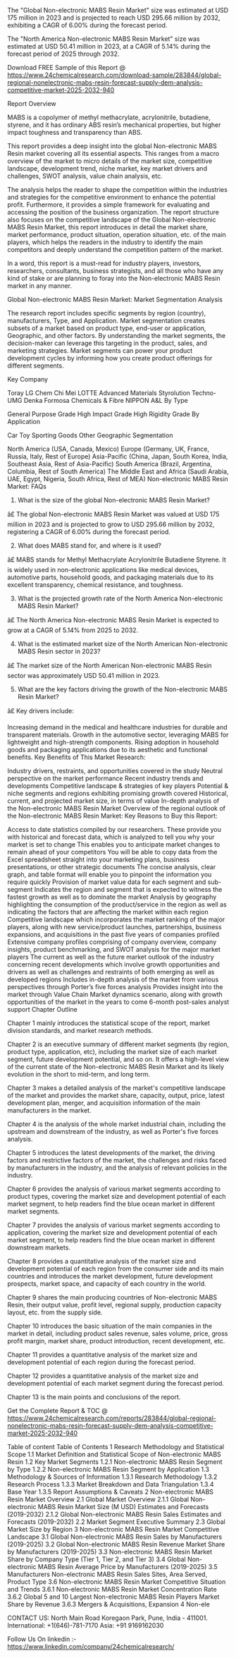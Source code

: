 The "Global Non-electronic MABS Resin Market" size was estimated at USD 175 million in 2023 and is projected to reach USD 295.66 million by 2032, exhibiting a CAGR of 6.00% during the forecast period.

The "North America Non-electronic MABS Resin Market" size was estimated at USD 50.41 million in 2023, at a CAGR of 5.14% during the forecast period of 2025 through 2032.

Download FREE Sample of this Report @ https://www.24chemicalresearch.com/download-sample/283844/global-regional-nonelectronic-mabs-resin-forecast-supply-dem-analysis-competitive-market-2025-2032-940

Report Overview

MABS is a copolymer of methyl methacrylate, acrylonitrile, butadiene, styrene, and it has ordinary ABS resin’s mechanical properties, but higher impact toughness and transparency than ABS.

This report provides a deep insight into the global Non-electronic MABS Resin market covering all its essential aspects. This ranges from a macro overview of the market to micro details of the market size, competitive landscape, development trend, niche market, key market drivers and challenges, SWOT analysis, value chain analysis, etc.

The analysis helps the reader to shape the competition within the industries and strategies for the competitive environment to enhance the potential profit. Furthermore, it provides a simple framework for evaluating and accessing the position of the business organization. The report structure also focuses on the competitive landscape of the Global Non-electronic MABS Resin Market, this report introduces in detail the market share, market performance, product situation, operation situation, etc. of the main players, which helps the readers in the industry to identify the main competitors and deeply understand the competition pattern of the market.

In a word, this report is a must-read for industry players, investors, researchers, consultants, business strategists, and all those who have any kind of stake or are planning to foray into the Non-electronic MABS Resin market in any manner.

Global Non-electronic MABS Resin Market: Market Segmentation Analysis

The research report includes specific segments by region (country), manufacturers, Type, and Application. Market segmentation creates subsets of a market based on product type, end-user or application, Geographic, and other factors. By understanding the market segments, the decision-maker can leverage this targeting in the product, sales, and marketing strategies. Market segments can power your product development cycles by informing how you create product offerings for different segments.

Key Company

Toray
LG Chem
Chi Mei
LOTTE Advanced Materials
Styrolution
Techno-UMG
Denka
Formosa Chemicals & Fibre
NIPPON A&L
By Type

General Purpose Grade
High Impact Grade
High Rigidity Grade
By Application

Car
Toy
Sporting Goods
Other
Geographic Segmentation

North America (USA, Canada, Mexico)
Europe (Germany, UK, France, Russia, Italy, Rest of Europe)
Asia-Pacific (China, Japan, South Korea, India, Southeast Asia, Rest of Asia-Pacific)
South America (Brazil, Argentina, Columbia, Rest of South America)
The Middle East and Africa (Saudi Arabia, UAE, Egypt, Nigeria, South Africa, Rest of MEA)
Non-electronic MABS Resin Market: FAQs

1. What is the size of the global Non-electronic MABS Resin Market?

â£ The global Non-electronic MABS Resin Market was valued at USD 175 million in 2023 and is projected to grow to USD 295.66 million by 2032, registering a CAGR of 6.00% during the forecast period.

2. What does MABS stand for, and where is it used?

â£ MABS stands for Methyl Methacrylate Acrylonitrile Butadiene Styrene. It is widely used in non-electronic applications like medical devices, automotive parts, household goods, and packaging materials due to its excellent transparency, chemical resistance, and toughness.

3. What is the projected growth rate of the North America Non-electronic MABS Resin Market?

â£ The North America Non-electronic MABS Resin Market is expected to grow at a CAGR of 5.14% from 2025 to 2032.

4. What is the estimated market size of the North American Non-electronic MABS Resin sector in 2023?

â£ The market size of the North American Non-electronic MABS Resin sector was approximately USD 50.41 million in 2023.

5. What are the key factors driving the growth of the Non-electronic MABS Resin Market?

â£ Key drivers include:

Increasing demand in the medical and healthcare industries for durable and transparent materials.
Growth in the automotive sector, leveraging MABS for lightweight and high-strength components.
Rising adoption in household goods and packaging applications due to its aesthetic and functional benefits.
Key Benefits of This Market Research:

Industry drivers, restraints, and opportunities covered in the study
Neutral perspective on the market performance
Recent industry trends and developments
Competitive landscape & strategies of key players
Potential & niche segments and regions exhibiting promising growth covered
Historical, current, and projected market size, in terms of value
In-depth analysis of the Non-electronic MABS Resin Market
Overview of the regional outlook of the Non-electronic MABS Resin Market:
Key Reasons to Buy this Report:

Access to date statistics compiled by our researchers. These provide you with historical and forecast data, which is analyzed to tell you why your market is set to change
This enables you to anticipate market changes to remain ahead of your competitors
You will be able to copy data from the Excel spreadsheet straight into your marketing plans, business presentations, or other strategic documents
The concise analysis, clear graph, and table format will enable you to pinpoint the information you require quickly
Provision of market value data for each segment and sub-segment
Indicates the region and segment that is expected to witness the fastest growth as well as to dominate the market
Analysis by geography highlighting the consumption of the product/service in the region as well as indicating the factors that are affecting the market within each region
Competitive landscape which incorporates the market ranking of the major players, along with new service/product launches, partnerships, business expansions, and acquisitions in the past five years of companies profiled
Extensive company profiles comprising of company overview, company insights, product benchmarking, and SWOT analysis for the major market players
The current as well as the future market outlook of the industry concerning recent developments which involve growth opportunities and drivers as well as challenges and restraints of both emerging as well as developed regions
Includes in-depth analysis of the market from various perspectives through Porter’s five forces analysis
Provides insight into the market through Value Chain
Market dynamics scenario, along with growth opportunities of the market in the years to come
6-month post-sales analyst support
Chapter Outline

Chapter 1 mainly introduces the statistical scope of the report, market division standards, and market research methods.

Chapter 2 is an executive summary of different market segments (by region, product type, application, etc), including the market size of each market segment, future development potential, and so on. It offers a high-level view of the current state of the Non-electronic MABS Resin Market and its likely evolution in the short to mid-term, and long term.

Chapter 3 makes a detailed analysis of the market's competitive landscape of the market and provides the market share, capacity, output, price, latest development plan, merger, and acquisition information of the main manufacturers in the market.

Chapter 4 is the analysis of the whole market industrial chain, including the upstream and downstream of the industry, as well as Porter's five forces analysis.

Chapter 5 introduces the latest developments of the market, the driving factors and restrictive factors of the market, the challenges and risks faced by manufacturers in the industry, and the analysis of relevant policies in the industry.

Chapter 6 provides the analysis of various market segments according to product types, covering the market size and development potential of each market segment, to help readers find the blue ocean market in different market segments.

Chapter 7 provides the analysis of various market segments according to application, covering the market size and development potential of each market segment, to help readers find the blue ocean market in different downstream markets.

Chapter 8 provides a quantitative analysis of the market size and development potential of each region from the consumer side and its main countries and introduces the market development, future development prospects, market space, and capacity of each country in the world.

Chapter 9 shares the main producing countries of Non-electronic MABS Resin, their output value, profit level, regional supply, production capacity layout, etc. from the supply side.

Chapter 10 introduces the basic situation of the main companies in the market in detail, including product sales revenue, sales volume, price, gross profit margin, market share, product introduction, recent development, etc.

Chapter 11 provides a quantitative analysis of the market size and development potential of each region during the forecast period.

Chapter 12 provides a quantitative analysis of the market size and development potential of each market segment during the forecast period.

Chapter 13 is the main points and conclusions of the report.

Get the Complete Report & TOC @ https://www.24chemicalresearch.com/reports/283844/global-regional-nonelectronic-mabs-resin-forecast-supply-dem-analysis-competitive-market-2025-2032-940

Table of content
Table of Contents
1 Research Methodology and Statistical Scope
1.1 Market Definition and Statistical Scope of Non-electronic MABS Resin
1.2 Key Market Segments
1.2.1 Non-electronic MABS Resin Segment by Type
1.2.2 Non-electronic MABS Resin Segment by Application
1.3 Methodology & Sources of Information
1.3.1 Research Methodology
1.3.2 Research Process
1.3.3 Market Breakdown and Data Triangulation
1.3.4 Base Year
1.3.5 Report Assumptions & Caveats
2 Non-electronic MABS Resin Market Overview
2.1 Global Market Overview
2.1.1 Global Non-electronic MABS Resin Market Size (M USD) Estimates and Forecasts (2019-2032)
2.1.2 Global Non-electronic MABS Resin Sales Estimates and Forecasts (2019-2032)
2.2 Market Segment Executive Summary
2.3 Global Market Size by Region
3 Non-electronic MABS Resin Market Competitive Landscape
3.1 Global Non-electronic MABS Resin Sales by Manufacturers (2019-2025)
3.2 Global Non-electronic MABS Resin Revenue Market Share by Manufacturers (2019-2025)
3.3 Non-electronic MABS Resin Market Share by Company Type (Tier 1, Tier 2, and Tier 3)
3.4 Global Non-electronic MABS Resin Average Price by Manufacturers (2019-2025)
3.5 Manufacturers Non-electronic MABS Resin Sales Sites, Area Served, Product Type
3.6 Non-electronic MABS Resin Market Competitive Situation and Trends
3.6.1 Non-electronic MABS Resin Market Concentration Rate
3.6.2 Global 5 and 10 Largest Non-electronic MABS Resin Players Market Share by Revenue
3.6.3 Mergers & Acquisitions, Expansion
4 Non-ele

CONTACT US:
North Main Road Koregaon Park, Pune, India - 411001.
International: +1(646)-781-7170
Asia: +91 9169162030

Follow Us On linkedin :- https://www.linkedin.com/company/24chemicalresearch/
